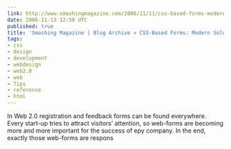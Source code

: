 ```yaml
---
link: http://www.smashingmagazine.com/2006/11/11/css-based-forms-modern-solutions/
date: 2006-11-13 12:50 UTC
published: true
title: 'Smashing Magazine | Blog Archive » CSS-Based Forms: Modern Solutions'
tags:
- css
- design
- development
- webdesign
- web2.0
- web
- Tips
- reference
- html
---
```


In Web 2.0 registration and feedback forms can be found everywhere. Every start-up tries to attract visitors’ attention, so web-forms are becoming more and more important for the success of еру company. In the end, exactly those web-forms are respons

